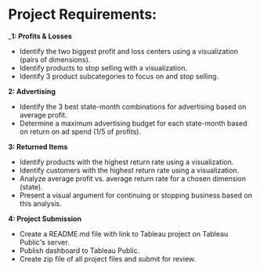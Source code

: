 # Project Requirements:

___1: Profits & Losses__
   - Identify the two biggest profit and loss centers using a visualization (pairs of dimensions).
   - Identify products to stop selling with a visualization.
   - Identify 3 product subcategories to focus on and stop selling.

__2: Advertising__
   - Identify the 3 best state-month combinations for advertising based on average profit.
   - Determine a maximum advertising budget for each state-month based on return on ad spend (1/5 of profits).

__3: Returned Items__
   - Identify products with the highest return rate using a visualization.
   - Identify customers with the highest return rate using a visualization.
   - Analyze average profit vs. average return rate for a chosen dimension (state).
   - Present a visual argument for continuing or stopping business based on this analysis.

__4: Project Submission__
   - Create a README.md file with link to Tableau project on Tableau Public's server.
   - Publish dashboard to Tableau Public.
   - Create zip file of all project files and submit for review.
